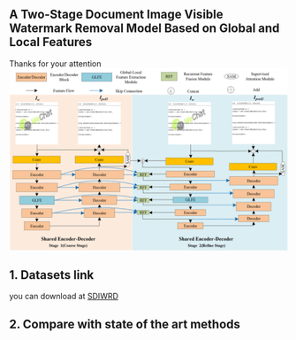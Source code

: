 ## A Two-Stage Document Image Visible Watermark Removal Model Based on Global and Local Features
Thanks for your attention
![](readme.assets/%E7%BD%91%E7%BB%9C%E7%BB%93%E6%9E%842.png)

## 1. Datasets link

you can download at [SDIWRD](https://drive.google.com/file/d/1adp32bOPN_O34L2RYmGshd3xUgaLdp-T/view?usp=sharing)


## 2. Compare with state of the art methods



